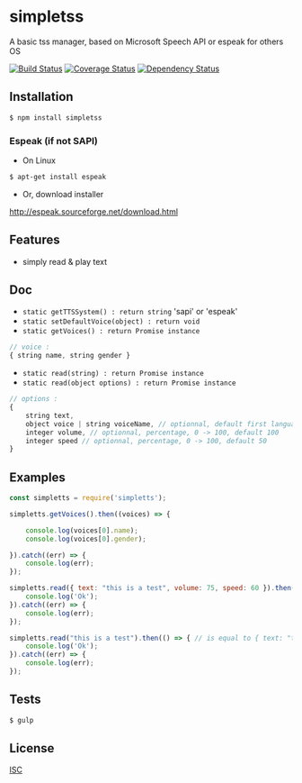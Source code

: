 # simpletss
A basic tss manager, based on Microsoft Speech API or espeak for others OS

[![Build Status](https://api.travis-ci.org/Psychopoulet/simpletss.svg?branch=master)](https://travis-ci.org/Psychopoulet/simpletss)
[![Coverage Status](https://coveralls.io/repos/github/Psychopoulet/simpletss/badge.svg?branch=master)](https://coveralls.io/github/Psychopoulet/simpletss)
[![Dependency Status](https://img.shields.io/david/Psychopoulet/simpletss/master.svg)](https://github.com/Psychopoulet/simpletss)

## Installation

```bash
$ npm install simpletss
```

### Espeak (if not SAPI)

* On Linux

```bash
$ apt-get install espeak
```

* Or, download installer

http://espeak.sourceforge.net/download.html

## Features

  * simply read & play text

## Doc

  * ``` static getTTSSystem() : return string ``` 'sapi' or 'espeak'
  * ``` static setDefaultVoice(object) : return void ```
  * ``` static getVoices() : return Promise instance ```

```javascript
// voice :
{ string name, string gender }
```

  * ``` static read(string) : return Promise instance ```
  * ``` static read(object options) : return Promise instance ```

```javascript
// options :
{
	string text,
	object voice | string voiceName, // optionnal, default first language detected
	integer volume, // optionnal, percentage, 0 -> 100, default 100
	integer speed // optionnal, percentage, 0 -> 100, default 50
}
```

## Examples

```javascript
const simpletts = require('simpletts');

simpletts.getVoices().then((voices) => {

	console.log(voices[0].name);
	console.log(voices[0].gender);

}).catch((err) => {
	console.log(err);
});

simpletts.read({ text: "this is a test", volume: 75, speed: 60 }).then(() => {
	console.log('Ok');
}).catch((err) => {
	console.log(err);
});

simpletts.read("this is a test").then(() => { // is equal to { text: "this is a test", voice: voices[0], volume: 100, speed: 50 }
	console.log('Ok');
}).catch((err) => {
	console.log(err);
});
```

## Tests

```bash
$ gulp
```

## License

  [ISC](LICENSE)

